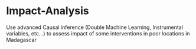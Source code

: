 # Impact-Analysis
Use advanced Causal inference (Double Machine Learning, Instrumental variables, etc...) to assess impact of some interventions in poor locations in Madagascar
